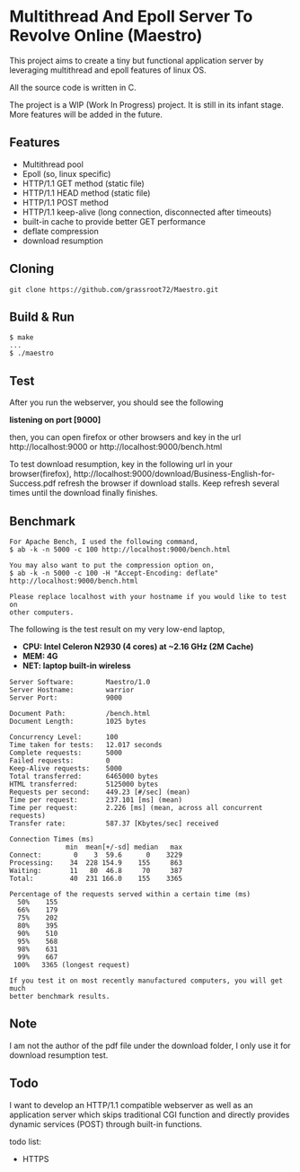 # Multithread And Epoll Server To Revolve Online (Maestro)

This project aims to create a tiny but functional application server by
leveraging multithread and epoll features of linux OS.

All the source code is written in C.

The project is a WIP (Work In Progress) project. It is still in its infant
stage. More features will be added in the future.


## Features

  - Multithread pool
  - Epoll (so, linux specific)
  - HTTP/1.1 GET method (static file)
  - HTTP/1.1 HEAD method (static file)
  - HTTP/1.1 POST method
  - HTTP/1.1 keep-alive (long connection, disconnected after timeouts)
  - built-in cache to provide better GET performance
  - deflate compression
  - download resumption


## Cloning
```
git clone https://github.com/grassroot72/Maestro.git
```

## Build & Run
```
$ make
...
$ ./maestro
```



## Test

After you run the webserver, you should see the following

**listening on port [9000]**

then, you can open firefox or other browsers and key in the url
http://localhost:9000
or
http://localhost:9000/bench.html

To test download resumption, key in the following url in your browser(firefox),
http://localhost:9000/download/Business-English-for-Success.pdf
refresh the browser if download stalls. Keep refresh several times until the
download finally finishes.


## Benchmark
```
For Apache Bench, I used the following command,
$ ab -k -n 5000 -c 100 http://localhost:9000/bench.html

You may also want to put the compression option on,
$ ab -k -n 5000 -c 100 -H "Accept-Encoding: deflate" http://localhost:9000/bench.html

Please replace localhost with your hostname if you would like to test on
other computers.
```

The following is the test result on my very low-end laptop,
  - **CPU: Intel Celeron N2930 (4 cores) at ~2.16 GHz (2M Cache)**
  - **MEM: 4G**
  - **NET: laptop built-in wireless**
```
Server Software:        Maestro/1.0
Server Hostname:        warrior
Server Port:            9000

Document Path:          /bench.html
Document Length:        1025 bytes

Concurrency Level:      100
Time taken for tests:   12.017 seconds
Complete requests:      5000
Failed requests:        0
Keep-Alive requests:    5000
Total transferred:      6465000 bytes
HTML transferred:       5125000 bytes
Requests per second:    449.23 [#/sec] (mean)
Time per request:       237.101 [ms] (mean)
Time per request:       2.226 [ms] (mean, across all concurrent requests)
Transfer rate:          587.37 [Kbytes/sec] received

Connection Times (ms)
              min  mean[+/-sd] median   max
Connect:        0    3  59.6      0    3229
Processing:    34  228 154.9    155     863
Waiting:       11   80  46.8     70     387
Total:         40  231 166.0    155    3365

Percentage of the requests served within a certain time (ms)
  50%    155
  66%    179
  75%    202
  80%    395
  90%    510
  95%    568
  98%    631
  99%    667
 100%   3365 (longest request)

If you test it on most recently manufactured computers, you will get much
better benchmark results.
```


## Note

I am not the author of the pdf file under the download folder, I only
use it for download resumption test.


## Todo

I want to develop an HTTP/1.1 compatible webserver as well as an application
server which skips traditional CGI function and directly provides dynamic
services (POST) through built-in functions.

todo list:
  - HTTPS
